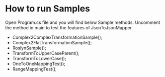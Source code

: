 
# How to run Samples

Open Program.cs file and you will find below Sample methods. Uncomment the method in main to test the features of JsonToJsonMapper

- Complex2ComplexTransformationSample();
- Complex2FlatTransformationSample();
- RoslynSample();
- TransformToUpperCaseParent();
- TransformToLowerCase();
- OneToOneMappingTest();
- RangeMappingTest();


